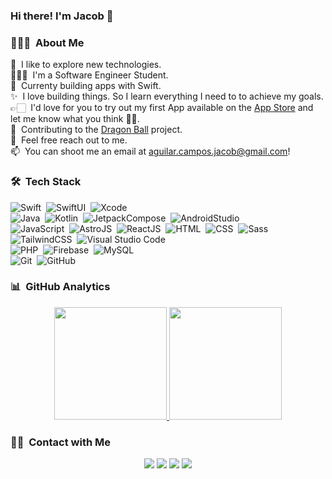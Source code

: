 ### Hi there! I'm Jacob 👋

<!--
**yeikobu/yeikobu** is a ✨ _special_ ✨ repository because its `README.md` (this file) appears on your GitHub profile.

Here are some ideas to get you started:

- 🔭 I’m currently working on ...
- 🌱 I’m currently learning ...
- 👯 I’m looking to collaborate on ...
- 🤔 I’m looking for help with ...
- 💬 Ask me about ...
- 📫 How to reach me: ...
- 😄 Pronouns: ...
- ⚡ Fun fact: ...
-->

### 👨🏻‍💻 &nbsp;About Me

🔭 &nbsp;I like to explore new technologies.\
👨🏻‍🎓 &nbsp;I'm a Software Engineer Student.\
🌱 &nbsp;Currenty building apps with Swift.\
✨ &nbsp;I love building things. So I learn everything I need to to achieve my goals.\
👉🏻 &nbsp;I'd love for you to try out my first App available on the [App Store](https://apps.apple.com/us/app/prend/id1672119135) and let me know what you think 🫶🏻.\
🤩 &nbsp;Contributing to the [Dragon Ball](https://github.com/kontroldev/Proyecto-Dragon-ball-Swift) project.\
💬 &nbsp;Feel free reach out to me.\
📫 &nbsp;You can shoot me an email at aguilar.campos.jacob@gmail.com!


### 🛠 &nbsp;Tech Stack
![Swift](https://img.shields.io/badge/-Swift-333333?style=flat&logo=Swift)&nbsp;
![SwiftUI](https://img.shields.io/badge/-SwiftUI-333333?style=flat&logo=Apple)&nbsp;
![Xcode](https://img.shields.io/badge/-Xcode-333333?style=flat&logo=Xcode)&nbsp;\
![Java](https://img.shields.io/badge/-Java-333333?style=flat&logo=CoffeeScript&logoColor=FFA518)&nbsp;
![Kotlin](https://img.shields.io/badge/-Kotlin-333333?style=flat&logo=Kotlin)&nbsp;
![JetpackCompose](https://img.shields.io/badge/-JetpackCompose-333333?style=flat&logo=JetpackCompose)&nbsp;
![AndroidStudio](https://img.shields.io/badge/-AndroidStudio-333333?style=flat&logo=AndroidStudio)&nbsp;\
![JavaScript](https://img.shields.io/badge/-Javascript-333333?style=flat&logo=Javascript)&nbsp;
![AstroJS](https://img.shields.io/badge/-AstroJS-333333?style=flat&logo=Astro)&nbsp;
![ReactJS](https://img.shields.io/badge/-ReactJS-333333?style=flat&logo=React)&nbsp;
![HTML](https://img.shields.io/badge/-HTML-333333?style=flat&logo=HTML5)&nbsp;
![CSS](https://img.shields.io/badge/-CSS-333333?style=flat&logo=CSS3&logoColor=1572B6)&nbsp;
![Sass](https://img.shields.io/badge/-Sass-333333?style=flat&logo=Sass)&nbsp;
![TailwindCSS](https://img.shields.io/badge/-TailwindCSS-333333?style=flat&logo=TailwindCSS)&nbsp;
![Visual Studio Code](https://img.shields.io/badge/-VisualStudioCode-333333?style=flat&logo=VisualStudioCode&logoColor=007ACC)&nbsp;\
![PHP](https://img.shields.io/badge/-PHP-333333?style=flat&logo=PHP)&nbsp;
![Firebase](https://img.shields.io/badge/-firebase-333333?style=flat&logo=firebase)&nbsp;
![MySQL](https://img.shields.io/badge/-MySQL-333333?style=flat&logo=mysql)&nbsp;\
![Git](https://img.shields.io/badge/-Git-333333?style=flat&logo=git)&nbsp;
![GitHub](https://img.shields.io/badge/-GitHub-333333?style=flat&logo=github)&nbsp;



### 📊 &nbsp;GitHub Analytics

<p align="center">
<a href="https://github.com/yeikobu/">
  <img height="180em" src="https://github-readme-stats-eight-theta.vercel.app/api?username=yeikobu&show_icons=true&theme=vue-dark&include_all_commits=true&count_private=true" />
  <img height="180em" src="https://github-readme-stats-eight-theta.vercel.app/api/top-langs/?username=yeikobu&layout=compact&exclude_lang=java+r&theme=vue-dark" />
</a>
</p>

### 🤝🏻 &nbsp;Contact with Me

<p align="center">
<a href="https://yeikobu.dev"><img src="https://img.shields.io/badge/-Portfolio-3423A6?style=flat-square&logo=Google-Chrome&logoColor=white"/></a>
<a href="https://www.linkedin.com/in/jacob-aguilar-campos-4b3406a4"><img src="https://img.shields.io/badge/-LinkedIn-0077B5?style=flat-square&logo=Linkedin&logoColor=white"/></a>
<a href="mailto:aguilar.campos.jacob@gmail.com"><img src="https://img.shields.io/badge/-mail-e00303?style=flat-square&logo=Gmail&logoColor=white"/></a>
<a href="https://www.instagram.com/yeikobu/"><img src="https://img.shields.io/badge/-Instagram-E4405F?style=flat-square&logo=Instagram&logoColor=white"/></a>
</p>
